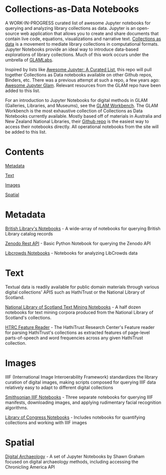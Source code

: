 # Collections-as-Data Notebooks

A WORK-IN-PROGRESS curated list of awesome Jupyter notebooks for querying and analyzing library collections as data. Jupyter is an open-source web application that allows you to create and share documents that contain live code, equations, visualizations and narrative text. [Collections as data](https://collectionsasdata.github.io/) is a movement to mediate library collections in computational formats. Jupyter Notebooks provide an ideal way to introduce data-based explorations of library collections. Much of this work occurs under the umbrella of [GLAMLabs](https://glamlabs.io/).

Inspired by lists like [Awesome Jupyter: A Curated List](https://github.com/markusschanta/awesome-jupyter), this repo will pull together Collections as Data notebooks available on other Github repos, Binders, etc. There was a previous attempt at such a repo, a few years ago: [Awesome Jupyter Glam](https://github.com/LibraryCarpentry/awesome-jupyter-glam). Relevant resources from the GLAM repo have been added to this list.

For an introduction to Jupyter Notebooks for digital methods in GLAM (Galleries, Libraries, and Museums), see the [GLAM Workbench](https://glam-workbench.github.io/getting-started/). The GLAM Workbench is the most exhaustive collection of Collections as Data Notebooks currently available. Mostly based off of materials in Australia and New Zealand National Libraries, their [Github repo](https://github.com/GLAM-Workbench) is the easiest way to access their notebooks directly. All operational notebooks from the site will be added to this list. 

# Contents

[Metadata](#metadata)

[Text](#text)

[Images](#images)

[Spatial](#spatial)

# Metadata

[British Library's Notebooks](https://github.com/BL-Labs/Jupyter-notebooks-projects-using-BL-Sources) - A wide-array of notebooks for querying British Library catalog records 

[Zenodo Rest API](https://github.com/LibraryCarpentry/awesome-jupyter-glam/blob/master/notebooks-guides/Zenodo_API_Notebook.ipynb) - Basic Python Notebook for querying the Zenodo API 

[Libcrowds Notebooks](https://github.com/LibCrowds/notebooks/tree/master/notebooks) - Notebooks for analyzing LibCrowds data

# Text

Textual data is readily available for public domain materials through various digital collections' APIS such as HathiTrust or the National Library of Scotland. 

[National Library of Scotland Text Mining Notebooks](https://data.nls.uk/tools/jupyter-notebooks/) - A half dozen notebooks for text mining corpora produced from the National Library of Scotland's collections. 

[HTRC Feature Reader](https://github.com/htrc/htrc-feature-reader/tree/master/examples) - The HathiTrust Research Center's Feature reader for parsing HathiTrust's collections as extracted features of page-level parts-of-speech and word frequencies across any given HathiTrust collection.

# Images

IIIF (International Image Interoerability Framework) standardizes the library curation of digital images, making scripts composed for querying IIIF data relatively easy to adapt to different digital collections

[Smithsonian IIIF Notebooks](https://github.com/hibernator11/notebook-iiif-images) - Three separate notebooks for querying IIIF manifests, downloading images, and applying rudimentary facial recognition algorithms. 

[Library of Congress Notebooks](https://github.com/LibraryOfCongress/data-exploration) - Includes notebooks for quantifying collections and working with IIIF images

# Spatial

[Digital Archaeology](https://electricarchaeology.ca/2018/08/21/jupyter-notebooks-for-digital-archaeology-and-history-too/) - A set of Jupyter Notebooks by Shawn Graham focused on digital archaeology methods, including accessing the Chronicling America API



